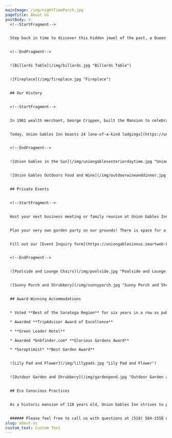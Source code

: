 ```yaml
---
mainImage: /img/nightTimePorch.jpg
pageTitle: About Us
postBody: >-
  <!--StartFragment-->


  Step back in time to discover this hidden jewel of the past, a Queen Anne Victorian Mansion refurbished as a Saratoga Springs hotel. Situated less than a ten-minute walk from [downtown Saratoga Springs](https://uniongablesinnus.smartweb-04.bookassist.com/en/things-to-do-saratoga-springs/) and one and half blocks from the [Saratoga Race Course](https://uniongablesinnus.smartweb-04.bookassist.com/en/things-to-do-saratoga-springs/hotel-near-saratoga-race-track/), Union Gables Inn offers a premier location and unparalleled old-world hospitality for travelers seeking a unique experience for their visit to upstate New York.


  <!--EndFragment-->


  ![Billards Table](/img/billards.jpg "Billards Table")


  ![Fireplace](/img/fireplace.jpg "Fireplace")


  ## Our History


  <!--StartFragment-->


  In 1901 wealth merchant, George Crippen, built the Mansion to celebrate his success. Designed by Architect R. Newton Bresee, it rightfully earned its nickname ‘Sunnyside House’, with its many unique features, designed to allow sunshine to cascade through different angles in the house and vary through the seasons.


  Today, Union Gables Inn boasts 24 [one-of-a-kind lodgings](https://uniongablesinnus.smartweb-04.bookassist.com/en/lodging-saratoga-springs/), some with private patios, soaking tubs, or modern kitchens and living rooms. The lush Perennial gardens stretch over an acre, with a Romanesque outdoor pool, stone fountains, and patio seating. Discover a quiet haven in the center of Historic Saratoga, where guests can linger on the wraparound porch or relax in the classically-decorated living room after a fresh a la carte breakfast each morning. 


  <!--EndFragment-->


  ![Union Gables in the Sun](/img/uniongablesexteriordaytime.jpg "Union Gables in the Sun")


  ![Union Gables Outdoors Food and Wine](/img/outdoorwineanddinner.jpg "Union Gables Outdoors Food and Wine")


  ## Private Events


  <!--StartFragment-->


  Host your next business meeting or family reunion at Union Gables Inn! Meet in our oversized living room with space for business meetings of 25 people. This room offers complete privacy with pocket doors to seal off from the rest of the mansion so you can focus on the task at hand.


  Plan your very own garden party on our grounds! There is space for a 40x40 outdoor tent and 100 people on the lawn. We're happy to assist with off-site caterers to ensure your event runs smoothly. 


  Fill out our [Event Inquiry form](https://uniongablesinnus.smartweb-04.bookassist.com/en/event-inquiries/) today.


  <!--EndFragment-->


  ![Poolside and Lounge Chairs](/img/poolside.jpg "Poolside and Lounge Chairs")


  ![Sunny Porch and Shrubbery](/img/sunnyporch.jpg "Sunny Porch and Shrubbery")


  ## Award-Winning Accommodations


  * Voted **Best of the Saratoga Region** for six years in a row as published in the *Saratoga Today* newspaper.

  * Awarded **TripAdvisor Award of Excellence**

  * **Green Leader Hotel**

  * Awarded *bnbfinder.com* **Glorious Gardens Award**

  * *Soroptimist* **Best Garden Award**


  ![Lily Pad and Flower](/img/lillypads.jpg "Lily Pad and Flower")


  ![Outdoor Garden and Shrubbery](/img/gardenpond.jpg "Outdoor Garden and Shrubbery")


  ## Eco Conscious Practices


  As a historic mansion of 118 years old, Union Gables Inn strives to practice as much as possible as a Green Hotel. Our eco-conscious practices include energy usage of 100% wind power for all electric, compost of food waste, usage of recycled materials for paper and amenity bottles, and usage of our own spring fed well on the property to water the gardens.


  ###### Please feel free to call us with questions at (518) 584-1558 or see our **[Reservation Policies](https://uniongablesinnus.smartweb-04.bookassist.com/en/reservation-policies/)**.
slug: about-us
custom_text: Custom Text
---
```

